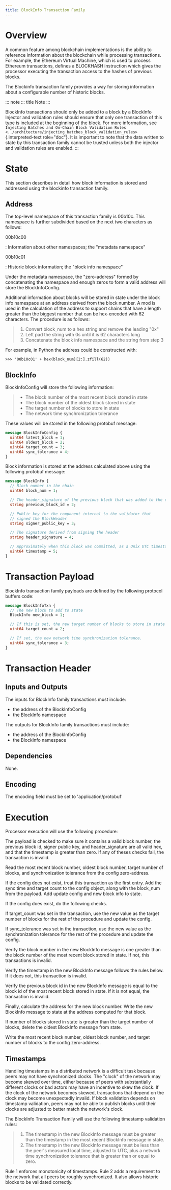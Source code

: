 ```yaml
---
title: BlockInfo Transaction Family
---
```


# Overview

<!--
  Licensed under Creative Commons Attribution 4.0 International License
  https://creativecommons.org/licenses/by/4.0/
-->

A common feature among blockchain implementations is the ability to
reference information about the blockchain while processing
transactions. For example, the Ethereum Virtual Machine, which is used
to process Ethereum transactions, defines a BLOCKHASH instruction which
gives the processor executing the transaction access to the hashes of
previous blocks.

The Blockinfo transaction family provides a way for storing information
about a configurable number of historic blocks.

::: note
::: title
Note
:::

BlockInfo transactions should only be added to a block by a BlockInfo
Injector and validation rules should ensure that only one transaction of
this type is included at the beginning of the block. For more
information, see `Injecting Batches and On-Chain Block Validation Rules
<../architecture/injecting_batches_block_validation_rules>`{.interpreted-text
role="doc"}. It is important to note that the data written to state by
this transaction family cannot be trusted unless both the injector and
validation rules are enabled.
:::

# State

This section describes in detail how block information is stored and
addressed using the blockinfo transaction family.

## Address

The top-level namespace of this transaction family is 00b10c. This
namespace is further subdivided based on the next two characters as
follows:

00b10c00

:   Information about other namespaces; the \"metadata namespace\"

00b10c01

:   Historic block information; the \"block info namespace\"

Under the metadata namespace, the "zero-address" formed by concatenating
the namespace and enough zeros to form a valid address will store the
BlockInfoConfig.

Additional information about blocks will be stored in state under the
block info namespace at an address derived from the block number. A mod
is used in the calculation of the address to support chains that have a
length greater than the biggest number that can be hex-encoded with 62
characters. The procedure is as follows:

> 1.  Convert block_num to a hex string and remove the leading "0x"
> 2.  Left pad the string with 0s until it is 62 characters long
> 3.  Concatenate the block info namespace and the string from step 3

For example, in Python the address could be constructed with:

``` pycon
>>> '00b10c01' + hex(block_num)[2:].zfill(62))
```

## BlockInfo

BlockInfoConfig will store the following information:

> -   The block number of the most recent block stored in state
> -   The block number of the oldest block stored in state
> -   The target number of blocks to store in state
> -   The network time synchronization tolerance

These values will be stored in the following protobuf message:

``` protobuf
message BlockInfoConfig {
  uint64 latest_block = 1;
  uint64 oldest_block = 2;
  uint64 target_count = 3;
  uint64 sync_tolerance = 4;
}
```

Block information is stored at the address calculated above using the
following protobuf message:

``` protobuf
message BlockInfo {
  // Block number in the chain
  uint64 block_num = 1;

  // The header_signature of the previous block that was added to the chain.
  string previous_block_id = 2;

  // Public key for the component internal to the validator that
  // signed the BlockHeader
  string signer_public_key = 3;

  // The signature derived from signing the header
  string header_signature = 4;

  // Approximately when this block was committed, as a Unix UTC timestamp
  uint64 timestamp = 5;
}
```

# Transaction Payload

BlockInfo transaction family payloads are defined by the following
protocol buffers code:

``` protobuf
message BlockInfoTxn {
  // The new block to add to state
  BlockInfo new_block = 1;

  // If this is set, the new target number of blocks to store in state
  uint64 target_count = 2;

  // If set, the new network time synchronization tolerance.
  uint64 sync_tolerance = 3;
}
```

# Transaction Header

## Inputs and Outputs

The inputs for BlockInfo family transactions must include:

-   the address of the BlockInfoConfig
-   the BlockInfo namespace

The outputs for BlockInfo family transactions must include:

-   the address of the BlockInfoConfig
-   the BlockInfo namespace

## Dependencies

None.

## Encoding

The encoding field must be set to \'application/protobuf\'

# Execution

Processor execution will use the following procedure:

The payload is checked to make sure it contains a valid block number,
the previous block id, signer public key, and header_signature are all
valid hex, and that the timestamp is greater than zero. If any of theses
checks fail, the transaction is invalid.

Read the most recent block number, oldest block number, target number of
blocks, and synchronization tolerance from the config zero-address.

If the config does not exist, treat this transaction as the first entry.
Add the sync time and target count to the config object, along with the
block_num from the payload. Add update config and new block info to
state.

If the config does exist, do the following checks.

If target_count was set in the transaction, use the new value as the
target number of blocks for the rest of the procedure and update the
config.

If sync_tolerance was set in the transaction, use the new value as the
synchronization tolerance for the rest of the procedure and update the
config.

Verify the block number in the new BlockInfo message is one greater than
the block number of the most recent block stored in state. If not, this
transactions is invalid.

Verify the timestamp in the new BlockInfo message follows the rules
below. If it does not, this transaction is invalid.

Verify the previous block id in the new BlockInfo message is equal to
the block id of the most recent block stored in state. If it is not
equal, the transaction is invalid.

Finally, calculate the address for the new block number. Write the new
BlockInfo message to state at the address computed for that block.

If number of blocks stored in state is greater than the target number of
blocks, delete the oldest BlockInfo message from state.

Write the most recent block number, oldest block number, and target
number of blocks to the config zero-address.

## Timestamps

Handling timestamps in a distributed network is a difficult task because
peers may not have synchronized clocks. The "clock" of the network may
become skewed over time, either because of peers with substantially
different clocks or bad actors may have an incentive to skew the clock.
If the clock of the network becomes skewed, transactions that depend on
the clock may become unexpectedly invalid. If block validation depends
on timestamp validation, peers may not be able to publish blocks until
their clocks are adjusted to better match the network's clock.

The BlockInfo Transaction Family will use the following timestamp
validation rules:

> 1.  The timestamp in the new BlockInfo message must be greater than
>     the timestamp in the most recent BlockInfo message in state.
> 2.  The timestamp in the new BlockInfo message must be less than the
>     peer's measured local time, adjusted to UTC, plus a network time
>     synchronization tolerance that is greater than or equal to zero.

Rule 1 enforces monotonicity of timestamps. Rule 2 adds a requirement to
the network that all peers be roughly synchronized. It also allows
historic blocks to be validated correctly.
